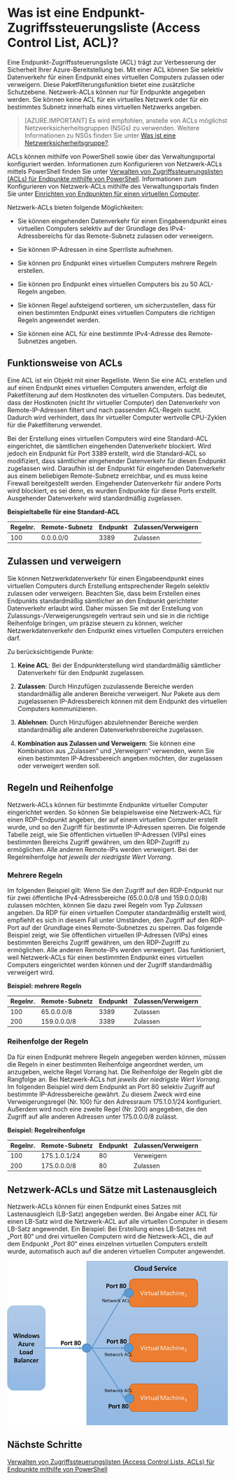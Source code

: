 <properties
   pageTitle="Was ist eine Netzwerk-Zugriffssteuerungsliste (Access Control List, ACL)?"
   description="Informationen zu ACLs"
   services="virtual-network"
   documentationCenter="na"
   authors="jimdial"
   manager="carmonm"
   editor="tysonn" />
<tags
   ms.service="virtual-network"
   ms.devlang="na"
   ms.topic="article"
   ms.tgt_pltfrm="na"
   ms.workload="infrastructure-services"
   ms.date="03/15/2016"
   ms.author="jdial" />

# Was ist eine Endpunkt-Zugriffssteuerungsliste (Access Control List, ACL)?

Eine Endpunkt-Zugriffssteuerungsliste (ACL) trägt zur Verbesserung der Sicherheit Ihrer Azure-Bereitstellung bei. Mit einer ACL können Sie selektiv Datenverkehr für einen Endpunkt eines virtuellen Computers zulassen oder verweigern. Diese Paketfilterungsfunktion bietet eine zusätzliche Schutzebene. Netzwerk-ACLs können nur für Endpunkte angegeben werden. Sie können keine ACL für ein virtuelles Netzwerk oder für ein bestimmtes Subnetz innerhalb eines virtuellen Netzwerks angeben.

> [AZURE.IMPORTANT] Es wird empfohlen, anstelle von ACLs möglichst Netzwerksicherheitsgruppen (NSGs) zu verwenden. Weitere Informationen zu NSGs finden Sie unter [Was ist eine Netzwerksicherheitsgruppe?](virtual-networks-nsg.md).

ACLs können mithilfe von PowerShell sowie über das Verwaltungsportal konfiguriert werden. Informationen zum Konfigurieren von Netzwerk-ACLs mittels PowerShell finden Sie unter [Verwalten von Zugriffssteuerungslisten (ACLs) für Endpunkte mithilfe von PowerShell](virtual-networks-acl-powershell.md). Informationen zum Konfigurieren von Netzwerk-ACLs mithilfe des Verwaltungsportals finden Sie unter [Einrichten von Endpunkten für einen virtuellen Computer](../virtual-machines/virtual-machines-windows-classic-setup-endpoints.md).

Netzwerk-ACLs bieten folgende Möglichkeiten:

- Sie können eingehenden Datenverkehr für einen Eingabeendpunkt eines virtuellen Computers selektiv auf der Grundlage des IPv4-Adressbereichs für das Remote-Subnetz zulassen oder verweigern.

- Sie können IP-Adressen in eine Sperrliste aufnehmen.

- Sie können pro Endpunkt eines virtuellen Computers mehrere Regeln erstellen.

- Sie können pro Endpunkt eines virtuellen Computers bis zu 50 ACL-Regeln angeben.

- Sie können Regel aufsteigend sortieren, um sicherzustellen, dass für einen bestimmten Endpunkt eines virtuellen Computers die richtigen Regeln angewendet werden.

- Sie können eine ACL für eine bestimmte IPv4-Adresse des Remote-Subnetzes angeben.

## Funktionsweise von ACLs

Eine ACL ist ein Objekt mit einer Regelliste. Wenn Sie eine ACL erstellen und auf einen Endpunkt eines virtuellen Computers anwenden, erfolgt die Paketfilterung auf dem Hostknoten des virtuellen Computers. Das bedeutet, dass der Hostknoten (nicht Ihr virtueller Computer) den Datenverkehr von Remote-IP-Adressen filtert und nach passenden ACL-Regeln sucht. Dadurch wird verhindert, dass Ihr virtueller Computer wertvolle CPU-Zyklen für die Paketfilterung verwendet.

Bei der Erstellung eines virtuellen Computers wird eine Standard-ACL eingerichtet, die sämtlichen eingehenden Datenverkehr blockiert. Wird jedoch ein Endpunkt für Port 3389 erstellt, wird die Standard-ACL so modifiziert, dass sämtlicher eingehender Datenverkehr für diesen Endpunkt zugelassen wird. Daraufhin ist der Endpunkt für eingehenden Datenverkehr aus einem beliebigen Remote-Subnetz erreichbar, und es muss keine Firewall bereitgestellt werden. Eingehender Datenverkehr für andere Ports wird blockiert, es sei denn, es wurden Endpunkte für diese Ports erstellt. Ausgehender Datenverkehr wird standardmäßig zugelassen.

**Beispieltabelle für eine Standard-ACL**

| **Regelnr.** | **Remote-Subnetz** | **Endpunkt** | **Zulassen/Verweigern** |
|--------|---------------|----------|-------------|
| 100 | 0\.0.0.0/0 | 3389 | Zulassen |

## Zulassen und verweigern

Sie können Netzwerkdatenverkehr für einen Eingabeendpunkt eines virtuellen Computers durch Erstellung entsprechender Regeln selektiv zulassen oder verweigern. Beachten Sie, dass beim Erstellen eines Endpunkts standardmäßig sämtlicher an den Endpunkt gerichteter Datenverkehr erlaubt wird. Daher müssen Sie mit der Erstellung von Zulassungs-/Verweigerungsregeln vertraut sein und sie in die richtige Reihenfolge bringen, um präzise steuern zu können, welcher Netzwerkdatenverkehr den Endpunkt eines virtuellen Computers erreichen darf.

Zu berücksichtigende Punkte:

1. **Keine ACL**: Bei der Endpunkterstellung wird standardmäßig sämtlicher Datenverkehr für den Endpunkt zugelassen.

1. **Zulassen**: Durch Hinzufügen zuzulassende Bereiche werden standardmäßig alle anderen Bereiche verweigert. Nur Pakete aus dem zugelassenen IP-Adressbereich können mit dem Endpunkt des virtuellen Computers kommunizieren.

1. **Ablehnen**: Durch Hinzufügen abzulehnender Bereiche werden standardmäßig alle anderen Datenverkehrsbereiche zugelassen.

1. **Kombination aus Zulassen und Verweigern**: Sie können eine Kombination aus „Zulassen“ und „Verweigern“ verwenden, wenn Sie einen bestimmten IP-Adressbereich angeben möchten, der zugelassen oder verweigert werden soll.

## Regeln und Reihenfolge

Netzwerk-ACLs können für bestimmte Endpunkte virtueller Computer eingerichtet werden. So können Sie beispielsweise eine Netzwerk-ACL für einen RDP-Endpunkt angeben, der auf einem virtuellen Computer erstellt wurde, und so den Zugriff für bestimmte IP-Adressen sperren. Die folgende Tabelle zeigt, wie Sie öffentlichen virtuellen IP-Adressen (VIPs) eines bestimmten Bereichs Zugriff gewähren, um den RDP-Zugriff zu ermöglichen. Alle anderen Remote-IPs werden verweigert. Bei der Regelreihenfolge *hat jeweils der niedrigste Wert Vorrang*.

### Mehrere Regeln

Im folgenden Beispiel gilt: Wenn Sie den Zugriff auf den RDP-Endpunkt nur für zwei öffentliche IPv4-Adressbereiche (65.0.0.0/8 und 159.0.0.0/8) zulassen möchten, können Sie dazu zwei Regeln vom Typ *Zulassen* angeben. Da RDP für einen virtuellen Computer standardmäßig erstellt wird, empfiehlt es sich in diesem Fall unter Umständen, den Zugriff auf den RDP-Port auf der Grundlage eines Remote-Subnetzes zu sperren. Das folgende Beispiel zeigt, wie Sie öffentlichen virtuellen IP-Adressen (VIPs) eines bestimmten Bereichs Zugriff gewähren, um den RDP-Zugriff zu ermöglichen. Alle anderen Remote-IPs werden verweigert. Das funktioniert, weil Netzwerk-ACLs für einen bestimmten Endpunkt eines virtuellen Computers eingerichtet werden können und der Zugriff standardmäßig verweigert wird.

**Beispiel: mehrere Regeln**

| **Regelnr.** | **Remote-Subnetz** | **Endpunkt** | **Zulassen/Verweigern** |
|--------|---------------|----------|-------------|
| 100 | 65\.0.0.0/8 | 3389 | Zulassen |
| 200 | 159\.0.0.0/8 | 3389 | Zulassen |

### Reihenfolge der Regeln

Da für einen Endpunkt mehrere Regeln angegeben werden können, müssen die Regeln in einer bestimmten Reihenfolge angeordnet werden, um anzugeben, welche Regel Vorrang hat. Die Reihenfolge der Regeln gibt die Rangfolge an. Bei Netzwerk-ACLs *hat jeweils der niedrigste Wert Vorrang*. Im folgenden Beispiel wird dem Endpunkt an Port 80 selektiv Zugriff auf bestimmte IP-Adressbereiche gewährt. Zu diesem Zweck wird eine Verweigerungsregel (Nr. 100) für den Adressraum 175.1.0.1/24 konfiguriert. Außerdem wird noch eine zweite Regel (Nr. 200) angegeben, die den Zugriff auf alle anderen Adressen unter 175.0.0.0/8 zulässt.

**Beispiel: Regelreihenfolge**

| **Regelnr.** | **Remote-Subnetz** | **Endpunkt** | **Zulassen/Verweigern** |
|--------|---------------|----------|-------------|
| 100 | 175\.1.0.1/24 | 80 | Verweigern |
| 200 | 175\.0.0.0/8 | 80 | Zulassen |

## Netzwerk-ACLs und Sätze mit Lastenausgleich

Netzwerk-ACLs können für einen Endpunkt eines Satzes mit Lastenausgleich (LB-Satz) angegeben werden. Bei Angabe einer ACL für einen LB-Satz wird die Netzwerk-ACL auf alle virtuellen Computer in diesem LB-Satz angewendet. Ein Beispiel: Bei Erstellung eines LB-Satzes mit „Port 80“ und drei virtuellen Computern wird die Netzwerk-ACL, die auf dem Endpunkt „Port 80“ eines einzelnen virtuellen Computers erstellt wurde, automatisch auch auf die anderen virtuellen Computer angewendet.

![Netzwerk-ACLs und Sätze mit Lastenausgleich](./media/virtual-networks-acl/IC674733.png)

## Nächste Schritte

[Verwalten von Zugriffssteuerungslisten (Access Control Lists, ACLs) für Endpunkte mithilfe von PowerShell](virtual-networks-acl-powershell.md)

<!---HONumber=AcomDC_0810_2016-->